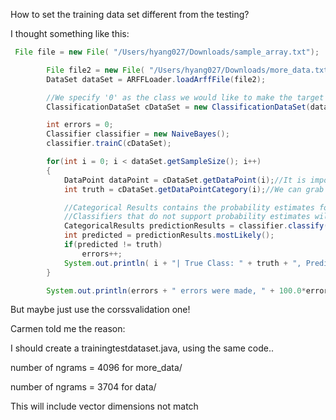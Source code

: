 
How to set the training data set different from the testing?

I thought something like this:

```java
 File file = new File( "/Users/hyang027/Downloads/sample_array.txt");

        File file2 = new File( "/Users/hyang027/Downloads/more_data.txt");
        DataSet dataSet = ARFFLoader.loadArffFile(file2);

        //We specify '0' as the class we would like to make the target class. 
        ClassificationDataSet cDataSet = new ClassificationDataSet(dataSet, 0);

        int errors = 0;
        Classifier classifier = new NaiveBayes();
        classifier.trainC(cDataSet);

        for(int i = 0; i < dataSet.getSampleSize(); i++)
        {
            DataPoint dataPoint = cDataSet.getDataPoint(i);//It is important not to mix these up, the class has been removed from data points in 'cDataSet' 
            int truth = cDataSet.getDataPointCategory(i);//We can grab the true category from the data set

            //Categorical Results contains the probability estimates for each possible target class value. 
            //Classifiers that do not support probability estimates will mark its prediction with total confidence. 
            CategoricalResults predictionResults = classifier.classify(dataPoint);
            int predicted = predictionResults.mostLikely();
            if(predicted != truth)
                errors++;
            System.out.println( i + "| True Class: " + truth + ", Predicted: " + predicted + ", Confidence: " + predictionResults.getProb(predicted) );
        }

        System.out.println(errors + " errors were made, " + 100.0*errors/dataSet.getSampleSize() + "% error rate" );
```

But maybe just use the corssvalidation one!

Carmen told me the reason:

I should create a trainingtestdataset.java, using the same code..

number of ngrams = 4096 for more_data/

number of ngrams = 3704 for data/

This will include vector dimensions not match
